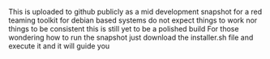 This is uploaded to github publicly as a mid development snapshot for a red teaming toolkit for debian based systems 
do not expect things to work nor things to be consistent this is still yet to be a polished build
For those wondering how to run the snapshot just download the installer.sh file and execute it and it will guide you